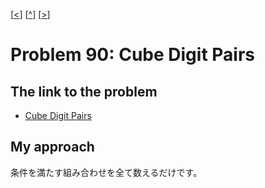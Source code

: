 \[[<](./p0089.md)] \[[^](../README_ja.md)] \[[>](./p0091.md)]

# Problem 90: Cube Digit Pairs

## The link to the problem

- [Cube Digit Pairs](https://projecteuler.net/problem=90)

## My approach

条件を満たす組み合わせを全て数えるだけです。
